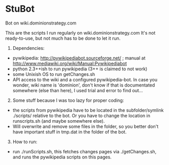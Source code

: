 StuBot
======

Bot on wiki.dominionstrategy.com

This are the scripts I run regularly on wiki.dominionstrategy.com
It's not ready-to-use, but not much has to be done to let it run.

1) Dependencies:
- pywikipedia:  http://pywikipediabot.sourceforge.net/ ; manual at http://www.mediawiki.org/wiki/Manual:Pywikipediabot
- python 2.3++ish to run pywikipedia (3++ is claimed to not work)
- some Unixish OS to run getChanges.sh
- API access to the wiki and a configured pywikipedia-bot.  In case you wonder, wiki name is 'dominion', don't know if that is documentated somewhere (else than here), I used trial and error to find out...

2) Some stuff because I was too lazy for proper coding:
- the scripts from pywikipedia have to be located in the subfolder/symlink ./scripts/ relative to the bot.  Or you have to change the location in runscripts.sh (and maybe somewhere else).
- Will overwrite and remove some files in the folder, so you better don't have important stuff in tmp.dat in the folder of the bot.

3) How to run:
- run ./runScripts.sh, this fetches changes pages via ./getChanges.sh, and runs the pywikipedia scripts on this pages.
